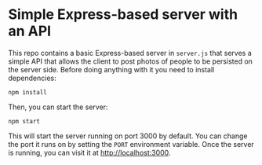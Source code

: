 # Simple Express-based server with an API

This repo contains a basic Express-based server in `server.js` that serves a simple API that allows the client to post photos of people to be persisted on the server side.  Before doing anything with it you need to install dependencies:
```
npm install
```

Then, you can start the server:
```
npm start
```
This will start the server running on port 3000 by default.  You can change the port it runs on by setting the `PORT` environment variable.  Once the server is running, you can visit it at [http://localhost:3000](http://localhost:3000).
